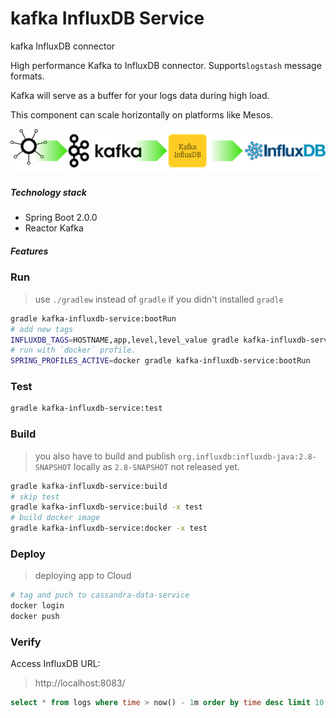kafka InfluxDB Service
======================
kafka InfluxDB connector

High performance Kafka to InfluxDB connector. Supports`logstash` message formats.

Kafka will serve as a buffer for your logs data during high load. 

This component can scale horizontally on platforms like Mesos. 

![Architecture](../docs/kafka-logs-influxdb.png "Log Flow")


##### Technology stack
* Spring Boot 2.0.0
* Reactor Kafka

##### Features
 

### Run
> use `./gradlew` instead of `gradle` if you didn't installed `gradle`
```bash
gradle kafka-influxdb-service:bootRun
# add new tags
INFLUXDB_TAGS=HOSTNAME,app,level,level_value gradle kafka-influxdb-service:bootRun
# run with `docker` profile. 
SPRING_PROFILES_ACTIVE=docker gradle kafka-influxdb-service:bootRun
```

### Test
```bash
gradle kafka-influxdb-service:test
```

### Build
> you also have to build and publish `org.influxdb:influxdb-java:2.8-SNAPSHOT` locally as `2.8-SNAPSHOT` not released yet.
```bash
gradle kafka-influxdb-service:build
# skip test
gradle kafka-influxdb-service:build -x test 
# build docker image
gradle kafka-influxdb-service:docker -x test 
```

### Deploy
> deploying app to Cloud
```bash
# tag and puch to cassandra-data-service
docker login
docker push
```

### Verify

Access InfluxDB URL:
> http://localhost:8083/
```sql
select * from logs where time > now() - 1m order by time desc limit 10;
```
